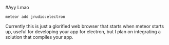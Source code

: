#Ayy Lmao

    meteor add jrudio:electron
    
Currently this is just a glorified web browser that starts when meteor starts up, useful for developing your app for electron, but I plan on integrating a solution that compiles your app.
